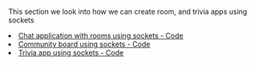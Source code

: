 This section we look into how we can create room, and trivia apps using sockets
<li>
    <a href="https://github.com/MathuraMG/IMA-Low-Res-Connections-Lab/tree/master/Week_09|More_with_Sockets/Chat_App_With_Rooms"
        target="_blank">
        Chat application with rooms using sockets - Code
    </a>
</li>
<li>
    <a href="https://github.com/MathuraMG/IMA-Low-Res-Connections-Lab/tree/master/Week_09|More_with_Sockets/Comm_Board"
        target="_blank">
    Community board using sockets - Code
    </a>
</li>  
<li>
    <a href="https://github.com/MathuraMG/IMA-Low-Res-Connections-Lab/tree/master/Week_09|More_with_Sockets/Trivia_App"
        target="_blank">
    Trivia app using sockets - Code
    </a>
</li> 